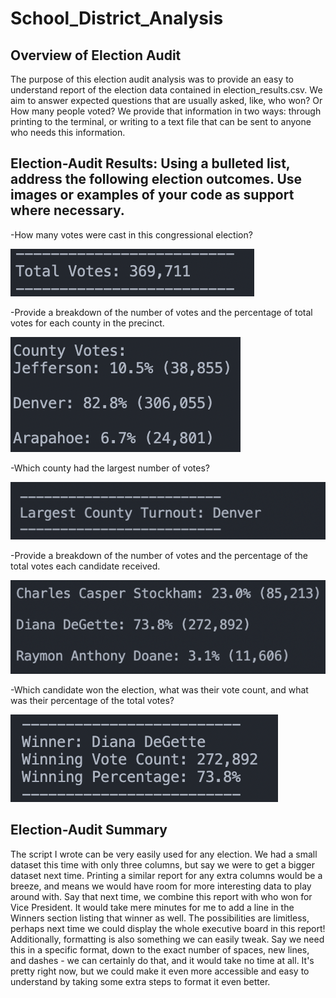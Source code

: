 # School_District_Analysis
## Overview of Election Audit
The purpose of this election audit analysis was to provide an easy to understand report of the election data contained in election_results.csv. We aim to answer expected questions that are usually asked, like, who won? Or How many people voted? We provide that information in two ways: through printing to the terminal, or writing to a text file that can be sent to anyone who needs this information.

## Election-Audit Results: Using a bulleted list, address the following election outcomes. Use images or examples of your code as support where necessary.

-How many votes were cast in this congressional election?

![TotalVotes](Resources/TotalVotes.png)

-Provide a breakdown of the number of votes and the percentage of total votes for each county in the precinct.

![CountyVotes](Resources/CountyVotes.png)

-Which county had the largest number of votes?

![LargestCounty](Resources/LargestCounty.png)

-Provide a breakdown of the number of votes and the percentage of the total votes each candidate received.

![CandidateVotes](Resources/CandidateVotes.png)

-Which candidate won the election, what was their vote count, and what was their percentage of the total votes?

![Winner](Resources/Winner.png)

## Election-Audit Summary
The script I wrote can be very easily used for any election. We had a small dataset this time with only three columns, but say we were to get a bigger dataset next time. Printing a similar report for any extra columns would be a breeze, and means we would have room for more interesting data to play around with. Say that next time, we combine this report with who won for Vice President. It would take mere minutes for me to add a line in the Winners section listing that winner as well. The possibilities are limitless, perhaps next time we could display the whole executive board in this report! Additionally, formatting is also something we can easily tweak. Say we need this in a specific format, down to the exact number of spaces, new lines, and dashes - we can certainly do that, and it would take no time at all. It's pretty right now, but we could make it even more accessible and easy to understand by taking some extra steps to format it even better.
